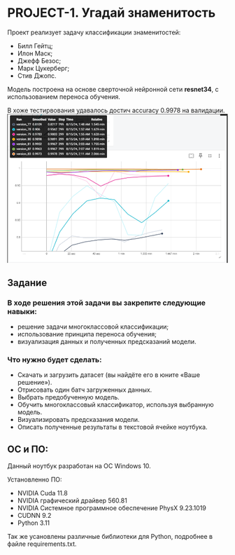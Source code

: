 # PROJECT-1. Угадай знаменитость
Проект реализует задачу классификации знаменитостей:
* Билл Гейтц;
* Илон Маск;
* Джефф Безос;
* Марк Цукерберг;
* Стив Джопс.

Модель построена на основе сверточной нейронной сети **resnet34**, с использованием переноса обучения.

В хоже тестирвования удавалось достич accuracy 0.9978 на валидации.
![alt text](image.png)


## Задание
### В ходе решения этой задачи вы закрепите следующие навыки:

- решение задачи многоклассовой классификации;
- использование принципа переноса обучения;
- визуализация данных и полученных предсказаний модели.
### Что нужно будет сделать:

- Скачать и загрузить датасет (вы найдёте его в юните «Ваше решение»).
- Отрисовать один батч загруженных данных.
- Выбрать предобученную модель.
- Обучить многоклассовый классификатор, используя выбранную модель.
- Визуализировать предсказания модели.
- Описать полученные результаты в текстовой ячейке ноутбука.

## ОС и ПО:
Данный ноутбук разработан на ОС Windows 10.

Установленно ПО:
- NVIDIA Cuda 11.8
- NVIDIA графический драйвер 560.81
- NVIDIA Системное программное обеспечение PhysX 9.23.1019
- CUDNN 9.2
- Python 3.11

Так же усановлены различные библиотеки для Python, подробнее в файле requirements.txt.
